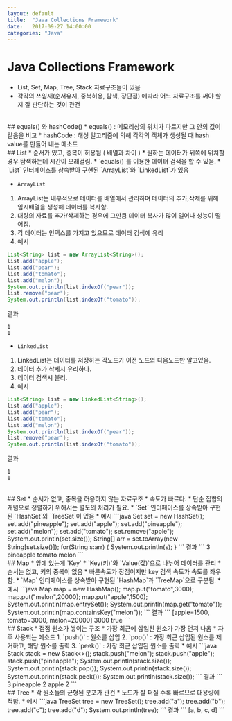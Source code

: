 ```yaml
---
layout: default
title:  "Java Collections Framework"
date:   2017-09-27 14:00:00
categories: "Java"
---
```




# Java Collections Framework
* List, Set, Map, Tree, Stack 자료구조들이 있음
* 각각의 쓰임새(순서유지, 중복허용, 탐색, 장단점) 에따라 어느 자료구조를 써야 할지
잘 판단하는 것이 관건

<br>
## equals() 와 hashCode()
* equals() : 메모리상의 위치가 다르지만 그 안의 값이 같음을 비교
* hashCode : 해싱 알고리즘에 의해 각각의 객체가 생성될 때 hash value를 만들어 내는 메소드

<br>
## List
* 순서가 있고, 중복이 허용됨 ( 배열과 차이 )
* 원하는 데이터가 뒤쪽에 위치할 경우 탐색하는데 시간이 오래걸림.
* `equals()`를 이용한 데이터 검색을 할 수 있음.
* `List` 인터페이스를 상속받아 구현된 `ArrayList`와 `LinkedList`가 있음

* `ArrayList`
1. ArrayList는 내부적으로 데이터를 배열에서 관리하며 데이터의 추가,삭제를 위해 임시배열을
생성해 데이터를 복사함.
2. 대량의 자료를 추가/삭제하는 경우에 그만큼 데이터 복사가 많이 일어나 성능이 떨어짐.
3. 각 데이터는 인덱스를 가지고 있으므로 데이터 검색에 유리
4. 예시
```java
List<String> list = new ArrayList<String>();
list.add("apple");
list.add("pear");
list.add("tomato");
list.add("melon");
System.out.println(list.indexOf("pear"));
list.remove("pear");
System.out.println(list.indexOf("tomato"));
```
결과
```
1
1
```

* `LinkedList`
1. LinkedList는 데이터를 저장하는 각노드가 이전 노드와 다음노드만 알고있음.
2. 데이터 추가 삭제시 유리하다.
3. 데이터 검색시 불리.
4. 예시
```java
List<String> list = new LinkedList<String>();
list.add("apple");
list.add("pear");
list.add("tomato");
list.add("melon");
System.out.println(list.indexOf("pear"));
list.remove("pear");
System.out.println(list.indexOf("tomato"));
```
결과
```
1
1
```


<br>
## Set
* 순서가 없고, 중복을 허용하지 않는 자료구조
* 속도가 빠르다.
* 단순 집합의 개념으로 정렬하기 위해서는 별도의 처리가 필요.
* `Set` 인터페이스를 상속받아 구현된 `HashSet`와 `TreeSet`이 있음
* 예시
```java
Set<String> set = new HashSet<String>();
set.add("pineapple");
set.add("apple");
set.add("pineapple");
set.add("melon");
set.add("tomato");
set.remove("apple");
System.out.println(set.size());
String[] arr = set.toArray(new String[set.size()]);
for(String s:arr) {
    System.out.println(s);
}
```
결과
```
3
pineapple
tomato
melon
```


<br>
## Map
* 앞에 있는게 `Key`
* `Key(키)`와 `Value(값)`으로 나누어 데이터를 관리
* 순서는 없고, 키의 중복이 없음
* 빠른속도가 장점이지만 key 검색 속도가 속도를 좌우함.
* `Map` 인터페이스를 상속받아 구현된 `HashMap`과 `TreeMap`으로 구분됨.
* 예시
```java
Map<String,Integer> map = new HashMap<String, Integer>();
map.put("tomato",3000);
map.put("melon",20000);
map.put("apple",1500);
System.out.println(map.entrySet());
System.out.println(map.get("tomato"));
System.out.println(map.containsKey("melon"));
```
결과
```
[apple=1500, tomato=3000, melon=20000]
3000
true
```

<br>
## Stack
* 점점 원소가 쌓이는 구조
* 가장 최근에 삽입된 원소가 가장 먼저 나옴
* 자주 사용되는 메소드
1. `push()` : 원소를 삽입
2. `pop()` : 가장 최근 삽입된 원소를 제거하고, 해당 원소를 출력
3. `peek()` : 가장 최근 삽입된 원소를 출력
* 예시
```java
Stack<String> stack = new Stack<>();
stack.push("melon");
stack.push("apple");
stack.push("pineapple");
System.out.println(stack.size());
System.out.println(stack.pop());
System.out.println(stack.size());
System.out.println(stack.peek());
System.out.println(stack.size());
```
결과
```
3
pineapple
2
apple
2
```

<br>
## Tree
* 각 원소들의 균형된 분포가 관건
* 노드가 잘 퍼질 수록 빠르므로 대용량에 적합.
* 예시
```java
TreeSet<String> tree = new TreeSet<String>();
tree.add("a");
tree.add("b");
tree.add("c");
tree.add("d");
System.out.println(tree);
```
결과
```
[a, b, c, d]
```

